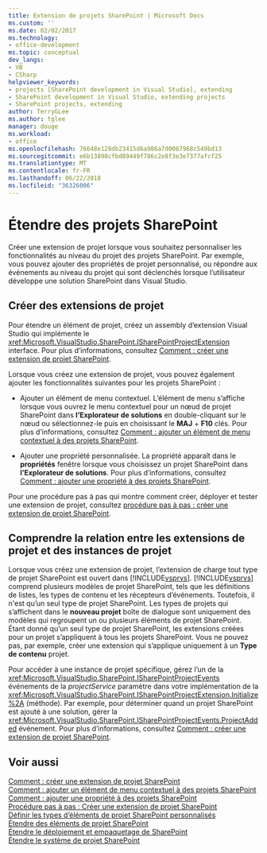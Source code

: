 ```yaml
---
title: Extension de projets SharePoint | Microsoft Docs
ms.custom: ''
ms.date: 02/02/2017
ms.technology:
- office-development
ms.topic: conceptual
dev_langs:
- VB
- CSharp
helpviewer_keywords:
- projects [SharePoint development in Visual Studio], extending
- SharePoint development in Visual Studio, extending projects
- SharePoint projects, extending
author: TerryGLee
ms.author: tglee
manager: douge
ms.workload:
- office
ms.openlocfilehash: 76648e128db23415d6a986a7d0087968c549bd13
ms.sourcegitcommit: e6b13898cfbd89449f786c2e8f3e3e7377afcf25
ms.translationtype: MT
ms.contentlocale: fr-FR
ms.lasthandoff: 06/22/2018
ms.locfileid: "36326006"
---
```

# <a name="extend-sharepoint-projects"></a>Étendre des projets SharePoint
  Créer une extension de projet lorsque vous souhaitez personnaliser les fonctionnalités au niveau du projet des projets SharePoint. Par exemple, vous pouvez ajouter des propriétés de projet personnalisé, ou répondre aux événements au niveau du projet qui sont déclenchés lorsque l’utilisateur développe une solution SharePoint dans Visual Studio.  
  
## <a name="create-project-extensions"></a>Créer des extensions de projet
 Pour étendre un élément de projet, créez un assembly d’extension Visual Studio qui implémente le <xref:Microsoft.VisualStudio.SharePoint.ISharePointProjectExtension> interface. Pour plus d’informations, consultez [Comment : créer une extension de projet SharePoint](../sharepoint/how-to-create-a-sharepoint-project-extension.md).  
  
 Lorsque vous créez une extension de projet, vous pouvez également ajouter les fonctionnalités suivantes pour les projets SharePoint :  
  
-   Ajouter un élément de menu contextuel. L’élément de menu s’affiche lorsque vous ouvrez le menu contextuel pour un nœud de projet SharePoint dans **l’Explorateur de solutions** en double-cliquant sur le nœud ou sélectionnez-le puis en choisissant le **MAJ** +  **F10** clés. Pour plus d’informations, consultez [Comment : ajouter un élément de menu contextuel à des projets SharePoint](../sharepoint/how-to-add-a-shortcut-menu-item-to-sharepoint-projects.md).  
  
-   Ajouter une propriété personnalisée. La propriété apparaît dans le **propriétés** fenêtre lorsque vous choisissez un projet SharePoint dans **l’Explorateur de solutions**. Pour plus d’informations, consultez [Comment : ajouter une propriété à des projets SharePoint](../sharepoint/how-to-add-a-property-to-sharepoint-projects.md).  
  
 Pour une procédure pas à pas qui montre comment créer, déployer et tester une extension de projet, consultez [procédure pas à pas : créer une extension de projet SharePoint](../sharepoint/walkthrough-creating-a-sharepoint-project-extension.md).  
  
## <a name="understand-the-relationship-between-project-extensions-and-project-instances"></a>Comprendre la relation entre les extensions de projet et des instances de projet
 Lorsque vous créez une extension de projet, l’extension de charge tout type de projet SharePoint est ouvert dans [!INCLUDE[vsprvs](../sharepoint/includes/vsprvs-md.md)]. [!INCLUDE[vsprvs](../sharepoint/includes/vsprvs-md.md)] comprend plusieurs modèles de projet SharePoint, tels que les définitions de listes, les types de contenu et les récepteurs d’événements. Toutefois, il n'est qu’un seul type de projet SharePoint. Les types de projets qui s’affichent dans le **nouveau projet** boîte de dialogue sont uniquement des modèles qui regroupent un ou plusieurs éléments de projet SharePoint. Étant donné qu’un seul type de projet SharePoint, les extensions créées pour un projet s’appliquent à tous les projets SharePoint. Vous ne pouvez pas, par exemple, créer une extension qui s’applique uniquement à un **Type de contenu** projet.  
  
 Pour accéder à une instance de projet spécifique, gérez l’un de la <xref:Microsoft.VisualStudio.SharePoint.ISharePointProjectEvents> événements de la *projectService* paramètre dans votre implémentation de la <xref:Microsoft.VisualStudio.SharePoint.ISharePointProjectExtension.Initialize%2A> (méthode). Par exemple, pour déterminer quand un projet SharePoint est ajouté à une solution, gérer la <xref:Microsoft.VisualStudio.SharePoint.ISharePointProjectEvents.ProjectAdded> événement. Pour plus d’informations, consultez [Comment : créer une extension de projet SharePoint](../sharepoint/how-to-create-a-sharepoint-project-extension.md).  
  
## <a name="see-also"></a>Voir aussi
 [Comment : créer une extension de projet SharePoint](../sharepoint/how-to-create-a-sharepoint-project-extension.md)   
 [Comment : ajouter un élément de menu contextuel à des projets SharePoint](../sharepoint/how-to-add-a-shortcut-menu-item-to-sharepoint-projects.md)   
 [Comment : ajouter une propriété à des projets SharePoint](../sharepoint/how-to-add-a-property-to-sharepoint-projects.md)   
 [Procédure pas à pas : Créer une extension de projet SharePoint](../sharepoint/walkthrough-creating-a-sharepoint-project-extension.md)   
 [Définir les types d’éléments de projet SharePoint personnalisés](../sharepoint/defining-custom-sharepoint-project-item-types.md)   
 [Étendre des éléments de projet SharePoint](../sharepoint/extending-sharepoint-project-items.md)   
 [Étendre le déploiement et empaquetage de SharePoint](../sharepoint/extending-sharepoint-packaging-and-deployment.md)   
 [Étendre le système de projet SharePoint](../sharepoint/extending-the-sharepoint-project-system.md)  
  
  
